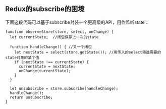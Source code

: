 ## Redux的subscribe的困境


下面这段代码可以基于subscribe封装一个更高级的API，用作监听state：

```
function observeStore(store, select, onChange) {
  let currentState;  //闭包保存上一次的state

  function handleChange() { //又一个闭包
    let nextState = select(store.getState()); //用传入的select筛选需要的state对象的某个值
    if (nextState !== currentState) {
      currentState = nextState;
      onChange(currentState);
    }
  }

  let unsubscribe = store.subscribe(handleChange);
  handleChange();
  return unsubscribe;
}
```
